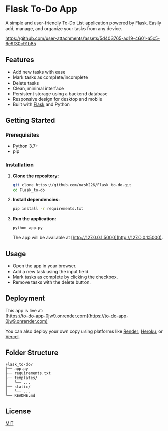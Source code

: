 # Flask To-Do App

A simple and user-friendly To-Do List application powered by Flask. Easily add, manage, and organize your tasks from any device.

https://github.com/user-attachments/assets/5d403765-ad19-4601-a5c5-6e9f30c91b85

## Features

- Add new tasks with ease
- Mark tasks as complete/incomplete
- Delete tasks
- Clean, minimal interface
- Persistent storage using a backend database
- Responsive design for desktop and mobile
- Built with [Flask](https://flask.palletsprojects.com/) and Python

## Getting Started

### Prerequisites

- Python 3.7+
- pip

### Installation

1. **Clone the repository:**
   ```bash
   git clone https://github.com/nash226/Flask_to-do.git
   cd Flask_to-do
   ```

2. **Install dependencies:**
   ```bash
   pip install -r requirements.txt
   ```

3. **Run the application:**
   ```bash
   python app.py
   ```
   The app will be available at [http://127.0.0.1:5000](http://127.0.0.1:5000).

## Usage

- Open the app in your browser.
- Add a new task using the input field.
- Mark tasks as complete by clicking the checkbox.
- Remove tasks with the delete button.

## Deployment

This app is live at:  
[https://to-do-app-0jw9.onrender.com](https://to-do-app-0jw9.onrender.com)

You can also deploy your own copy using platforms like [Render](https://render.com), [Heroku](https://heroku.com), or [Vercel](https://vercel.com).

## Folder Structure

```
Flask_to-do/
├── app.py
├── requirements.txt
├── templates/
│   └── ...
├── static/
│   └── ...
└── README.md
```
## License

[MIT](LICENSE)






